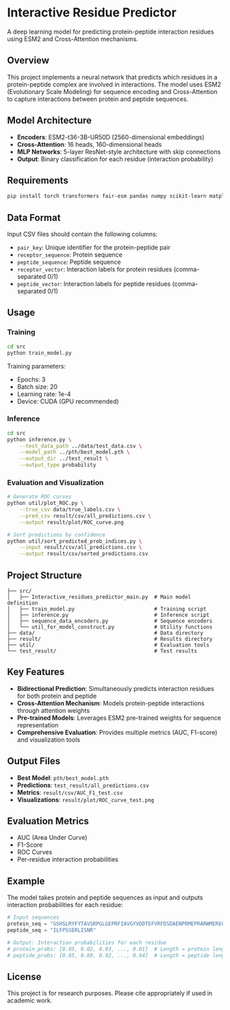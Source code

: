 # Interactive Residue Predictor

A deep learning model for predicting protein-peptide interaction residues using ESM2 and Cross-Attention mechanisms.

## Overview

This project implements a neural network that predicts which residues in a protein-peptide complex are involved in interactions. The model uses ESM2 (Evolutionary Scale Modeling) for sequence encoding and Cross-Attention to capture interactions between protein and peptide sequences.

## Model Architecture

- **Encoders**: ESM2-t36-3B-UR50D (2560-dimensional embeddings)
- **Cross-Attention**: 16 heads, 160-dimensional heads
- **MLP Networks**: 5-layer ResNet-style architecture with skip connections
- **Output**: Binary classification for each residue (interaction probability)

## Requirements

```bash
pip install torch transformers fair-esm pandas numpy scikit-learn matplotlib tqdm
```

## Data Format

Input CSV files should contain the following columns:
- `pair_key`: Unique identifier for the protein-peptide pair
- `receptor_sequence`: Protein sequence
- `peptide_sequence`: Peptide sequence
- `receptor_vector`: Interaction labels for protein residues (comma-separated 0/1)
- `peptide_vector`: Interaction labels for peptide residues (comma-separated 0/1)

## Usage

### Training

```bash
cd src
python train_model.py
```

Training parameters:
- Epochs: 3
- Batch size: 20
- Learning rate: 1e-4
- Device: CUDA (GPU recommended)

### Inference

```bash
cd src
python inference.py \
    --test_data_path ../data/test_data.csv \
    --model_path ../pth/best_model.pth \
    --output_dir ../test_result \
    --output_type probability
```

### Evaluation and Visualization

```bash
# Generate ROC curves
python util/plot_ROC.py \
    --true_csv data/true_labels.csv \
    --pred_csv result/csv/all_predictions.csv \
    --output result/plot/ROC_curve.png

# Sort predictions by confidence
python util/sort_predicted_prob_indices.py \
    --input result/csv/all_predictions.csv \
    --output result/csv/sorted_predictions.csv
```

## Project Structure

```
├── src/
│   ├── Interactive_residues_predictor_main.py  # Main model definition
│   ├── train_model.py                          # Training script
│   ├── inference.py                            # Inference script
│   ├── sequence_data_encoders.py               # Sequence encoders
│   └── util_for_model_construct.py             # Utility functions
├── data/                                       # Data directory
├── result/                                     # Results directory
├── util/                                       # Evaluation tools
└── test_result/                                # Test results
```

## Key Features

- **Bidirectional Prediction**: Simultaneously predicts interaction residues for both protein and peptide
- **Cross-Attention Mechanism**: Models protein-peptide interactions through attention weights
- **Pre-trained Models**: Leverages ESM2 pre-trained weights for sequence representation
- **Comprehensive Evaluation**: Provides multiple metrics (AUC, F1-score) and visualization tools

## Output Files

- **Best Model**: `pth/best_model.pth`
- **Predictions**: `test_result/all_predictions.csv`
- **Metrics**: `result/csv/AUC_F1_test.csv`
- **Visualizations**: `result/plot/ROC_curve_test.png`

## Evaluation Metrics

- AUC (Area Under Curve)
- F1-Score
- ROC Curves
- Per-residue interaction probabilities

## Example

The model takes protein and peptide sequences as input and outputs interaction probabilities for each residue:

```python
# Input sequences
protein_seq = "GSHSLRYFYTAVSRPGLGEPRFIAVGYVDDTEFVRFDSDAENPRMEPRARWMEREGPEYWEQQTRIAKEWEQIYRVDLRTLRGYYNQSEGGSHTIQEMYGCDVGSDGSLLRGYRQDAYDGRDYIALNEDLKTWTAADFAAQITRNKWERARYAERLRAYLEGTCVEWLSRYLELGKETLLRSDPPEAHVTLHPRPEGDVTLRCWALGFYPADITLTWQLNGEDLTQDMELVETRPAGDGTFQKWASVVVPLGKEQNYTCRVEHEGLPKPLSQRWE"
peptide_seq = "ILFPSSERLISNR"

# Output: Interaction probabilities for each residue
# protein_probs: [0.05, 0.02, 0.03, ..., 0.01]  # Length = protein length
# peptide_probs: [0.85, 0.88, 0.92, ..., 0.94]  # Length = peptide length
```

## License

This project is for research purposes. Please cite appropriately if used in academic work.

